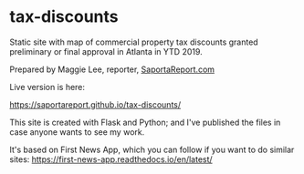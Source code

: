 # tax-discounts
Static site with map of commercial property tax discounts granted preliminary or final approval in Atlanta in YTD 2019.

Prepared by Maggie Lee, reporter, [SaportaReport.com](https://www.saportareport.com "SR's homepage")

Live version is here:

https://saportareport.github.io/tax-discounts/

This site is created with Flask and Python; and I've published the files in case anyone wants to see my work.

It's based on First News App, which you can follow if you want to do similar sites: https://first-news-app.readthedocs.io/en/latest/

